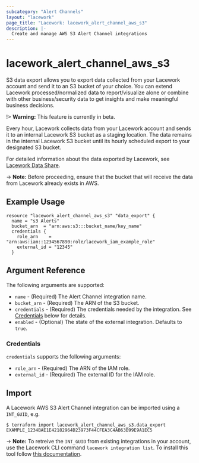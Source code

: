 ```yaml
---
subcategory: "Alert Channels"
layout: "lacework"
page_title: "Lacework: lacework_alert_channel_aws_s3"
description: |-
  Create and manage AWS S3 Alert Channel integrations
---
```


# lacework\_alert\_channel\_aws\_s3

S3 data export allows you to export data collected from your Lacework account and send it to an S3 bucket of
your choice. You can extend Lacework processed/normalized data to report/visualize alone or combine with other
business/security data to get insights and make meaningful business decisions.

!> **Warning:** This feature is currently in beta.

Every hour, Lacework collects data from your Lacework account and sends it to an internal Lacework S3 bucket as
a staging location. The data remains in the internal Lacework S3 bucket until its hourly scheduled export to your
designated S3 bucket.

For detailed information about the data exported by Lacework, see [Lacework Data Share](https://support.lacework.com/hc/sections/360011719393).

-> **Note:** Before proceeding, ensure that the bucket that will receive the data from Lacework already exists in AWS.

## Example Usage

```hcl
resource "lacework_alert_channel_aws_s3" "data_export" {
  name = "s3 Alerts"
  bucket_arn  = "arn:aws:s3:::bucket_name/key_name"
  credentials {
    role_arn    = "arn:aws:iam::1234567890:role/lacework_iam_example_role"
    external_id = "12345"
  }
```

## Argument Reference

The following arguments are supported:

* `name` - (Required) The Alert Channel integration name.
* `bucket_arn` - (Required) The ARN of the S3 bucket.
* `credentials` - (Required) The credentials needed by the integration. See [Credentials](#credentials) below for details.
* `enabled` - (Optional) The state of the external integration. Defaults to `true`.

### Credentials

`credentials` supports the following arguments:

* `role_arn` - (Required) The ARN of the IAM role.
* `external_id` - (Required) The external ID for the IAM role.

## Import

A Lacework AWS S3 Alert Channel integration can be imported using a `INT_GUID`, e.g.

```
$ terraform import lacework_alert_channel_aws_s3.data_export EXAMPLE_1234BAE1E42182964D23973F44CFEA3C4AB63B99E9A1EC5
```
-> **Note:** To retreive the `INT_GUID` from existing integrations in your account, use the
	Lacework CLI command `lacework integration list`. To install this tool follow
	[this documentation](https://github.com/lacework/go-sdk/wiki/CLI-Documentation#installation).
